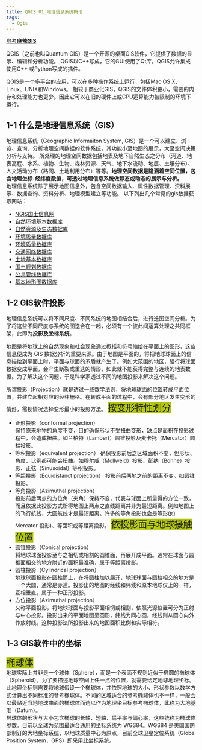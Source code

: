 ```yaml
---
title: QGIS_01_地理信息系统概论
tags:
  - Qgis
---
```

[参考**麻辣GIS**](https://malagis.com/qgis-handbook-index.html)  

QGIS（之前也叫Quantum GIS）是一个开源的桌面GIS软件，它提供了数据的显示、编辑和分析功能。 QGIS以C++写成，它的GUI使用了Qt库。QGIS允许集成使用C++ 或Python写成的插件。

QGIS是一个多平台的应用，可以在多种操作系统上运行，包括Mac OS X、Linux、UNIX和Windows。 相较于商业化GIS，QGIS的文件体积更小，需要的内存和处理能力也更少。因此它可以在旧的硬件上或CPU运算能力被限制的环境下运行。
<!--more-->
## 1-1 什么是地理信息系统（GIS）
地理信息系统（Geographic Informaiton System, GIS）是一个可以建立、浏览、查询、分析地理空间数据的软件系统，其功能小至地图的展示，大至空间决策分析与支持。 所处理的地理空间数据包括地表及地下自然生态之分布（河道、地表高程、水系、植物、生物、森林资源、天气、地下水流动、地层、土壤分布）、人文活动分布（路网、土地利用分布）等等。**地理空间数据是隐涵着空间位置，包含地理坐标-经纬度数值，可透过地理信息系统做静态或动态的展示与分析。**  
地理信息系统除了展示地图信息外，包含空间数据输入、属性数据管理、资料展示、数据查询、资料分析、地理模型建立等功能。 
以下列出几个常见的gis数据获取网站：  
- [NGIS国土信息网](http://ngis.nat.gov.tw/)  
- [自然环境基本数据库](http://ngis.moea.gov.tw/moeaweb/indexWi.html ) 
- [自然资源及生态数据库](http://econgisdw.forest.gov.tw/)
- [环境质量数据库](http://gis.epa.gov.tw/epagis102/NewIndex.aspx)
- [环境质量数据库](http://gis.epa.gov.tw/epagis102/NewIndex.aspx  )
- [交通网络数据库](http://gist.motc.gov.tw/)
- [土地基本数据库](http://www.land.moi.gov.tw/landdatabase/chhtml/index.asp)
- [国土规划数据库](http://ngis.tcd.gov.tw/)
- [公共管线数据库](http://duct.cpami.gov.tw/Pubportal/) 
- [基本地形图数据库](http://bmap.nlsc.gov.tw/bmap/ch/index.php)

## 1-2 GIS软件投影
地理信息系统可以将不同尺度、不同系统的地图相结合后，进行迭图空间分析。为了将这些不同尺度与系统的图迭合在一起，必须有一个彼此间运算处理之共同框架，此即为**投影及坐标系统**。

地图是将地球上的自然现象和社会现象通过概括和符号缩绘在平面上的图形，这些信息便成为 GIS 数据分析的重要来源。由于地图是平面的，将把地球球面上的信息描绘到平面上时，平面与球面的矛盾就产生了。例如大范围的地区，强行将球面数据变成平面，会产生断裂或重迭的情形，如此就不能获得完整与连续的地表数据。为了解决这个问题，于是科学家透过不同的地图投影来解决这个问题。

所谓投影（Projection）就是透过一些数学法则，将地球球面的位置转成平面位置，并建立起相对应的经纬栅格。在转成平面的过程中，会有部分地区发生变形的情形，需视情况选择变形最小的投影方法。
<font size="5" style="background:rgb(180,200,10">按变形特性划分</font> 
- 正形投影（conformal projection）    
保持原来地物的角度不变，目的确保形状不受扭曲变形，缺点是面积在投影过程中，会造成扭曲。如兰柏特（Lambert）圆锥投影及麦卡托（Mercator）圆柱投影。
- 等积投影（equivalent projection）
确保投影前后之区域面积不变，但形状、角度、比例都可能会扭曲。如穆尔威（Mollweid）投影、彭纳（Bonne）投影、正弦（Sinusoidal）等积投影。  
- 等距投影（Equidistanct projection）
投影前后两地之前的距离不变。如圆锥投影。  
- 等角投影（Azimuthal projection）  
投影前后两点的方位角（夹角）保持不变，代表与球面上所量得的方位一致，而且依据此投影方式所得地图上两点之直线距离并非为最短距离。例如地图上的飞行航线，大圆航线才是最短距离。许多的等角投影也会是等形(如Mercator 投影)、等面积或等距离投影。
<font size="5" style="background:rgb(180,200,10">依投影面与地球接触位置</font> 
- 圆锥投影（Conical projection）  
将地球球面投影至与之相切或相割的圆锥面，再展开成平面。通常在球面与圆椎面相交的地方附近的面积最准确，属于等距离投影。  
- 圆柱投影（Cylindrical projection）  
地球球面投影在圆柱筒上，在将圆柱加以展开，地球球面与圆柱相交的地方是一个大圆，通常是赤道。投影出的地图的经线和纬线和原本地球仪上的一样，互相垂直。属于一种正形投影。  
- 方位投影（Azimuthal projection）  
又称平面投影，将地球球面与投影平面相切或相割，依照光源位置可分为正射与中心投影。投影出来的平面地图呈圆形，纬线为同心圆，经线则从圆心向外作放射线。这种投影法所投影出来的地图面积比例和实际相符。

## 1-3 GIS软件中的坐标
<font size="5" style="background:rgb(180,200,10">椭球体</font>  
地球实际上并非是一个球体（Sphere），而是一个表面不规则近似于椭圆的椭球体（Spheroid）。为了要描述地球空间上任一点的位置，就需要给定地球地理坐标。此地理坐标则需要将地球假设一个椭球体，并依照地球的大小、形状参数以数学方式计算出不同标准的参考椭球体。不同的区域适合的参考椭球体也不一样，一般会以最贴近当地地球曲面的椭球体而选以作为地理坐目标参考椭球体，此称为大地基准（Datum）。    
椭球体的形状与大小包含椭球的长轴、短轴、扁平率与偏心率，这些统称为椭球体参数。目前以全球为范围最适合通用的坐标系统为 WGS84。WGS84 是美国国防部制订的大地坐标系统，以地球质量中心为原点，目前全球卫星定位系统（Globe Position System，GPS）即采用此坐标系统。


